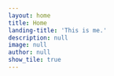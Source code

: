 ```yaml
---
layout: home
title: Home
landing-title: 'This is me.'
description: null
image: null
author: null
show_tile: true
---
```



